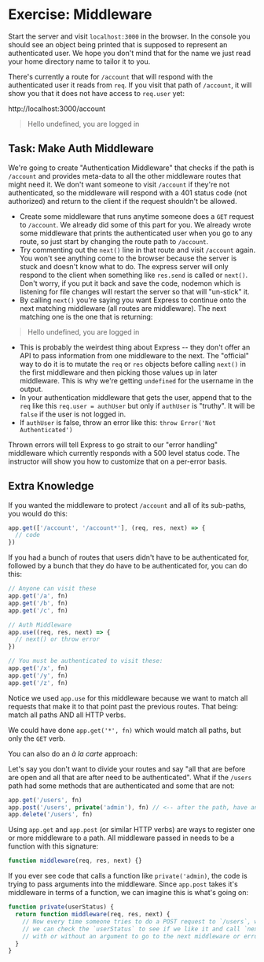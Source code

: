 # Exercise: Middleware

Start the server and visit `localhost:3000` in the browser. In the console you should see an object being printed that is supposed to represent an authenticated user. We hope you don't mind that for the name we just read your home directory name to tailor it to you.

There's currently a route for `/account` that will respond with the authenticated user it reads from `req`. If you visit that path of `/account`, it will show you that it does not have access to `req.user` yet:

http://localhost:3000/account

> Hello undefined, you are logged in

## Task: Make Auth Middleware

We're going to create "Authentication Middleware" that checks if the path is `/account` and provides meta-data to all the other middleware routes that might need it. We don't want someone to visit `/account` if they're not authenticated, so the middleware will respond with a 401 status code (not authorized) and return to the client if the request shouldn't be allowed.

- Create some middleware that runs anytime someone does a `GET` request to `/account`. We already did some of this part for you. We already wrote some middleware that prints the authenticated user when you go to any route, so just start by changing the route path to `/account`.
- Try commenting out the `next()` line in that route and visit `/account` again. You won't see anything come to the browser because the server is stuck and doesn't know what to do. The express server will only respond to the client when something like `res.send` is called or `next()`. Don't worry, if you put it back and save the code, nodemon which is listening for file changes will restart the server so that will "un-stick" it.
- By calling `next()` you're saying you want Express to continue onto the next matching middleware (all routes are middleware). The next matching one is the one that is returning:

> Hello undefined, you are logged in

- This is probably the weirdest thing about Express -- they don't offer an API to pass information from one middleware to the next. The "official" way to do it is to mutate the `req` or `res` objects before calling `next()` in the first middleware and then picking those values up in later middleware. This is why we're getting `undefined` for the username in the output.
- In your authentication middleware that gets the user, append that to the `req` like this `req.user = authUser` but only if `authUser` is "truthy". It will be `false` if the user is not logged in.
- If `authUser` is false, throw an error like this: `throw Error('Not Authenticated')`

Thrown errors will tell Express to go strait to our "error handling" middleware which currently responds with a 500 level status code. The instructor will show you how to customize that on a per-error basis.

## Extra Knowledge

If you wanted the middleware to protect `/account` and all of its sub-paths, you would do this:

```ts
app.get(['/account', '/account*'], (req, res, next) => {
  // code
})
```

If you had a bunch of routes that users didn't have to be authenticated for, followed by a bunch that they do have to be authenticated for, you can do this:

```ts
// Anyone can visit these
app.get('/a', fn)
app.get('/b', fn)
app.get('/c', fn)

// Auth Middleware
app.use((req, res, next) => {
  // next() or throw error
})

// You must be authenticated to visit these:
app.get('/x', fn)
app.get('/y', fn)
app.get('/z', fn)
```

Notice we used `app.use` for this middleware because we want to match all requests that make it to that point past the previous routes. That being: match all paths AND all HTTP verbs.

We could have done `app.get('*', fn)` which would match all paths, but only the `GET` verb.

You can also do an _à la carte_ approach:

Let's say you don't want to divide your routes and say "all that are before are open and all that are after need to be authenticated". What if the `/users` path had some methods that are authenticated and some that are not:

```ts
app.get('/users', fn)
app.post('/users', private('admin'), fn) // <-- after the path, have any number of middleware
app.delete('/users', fn)
```

Using `app.get` and `app.post` (or similar HTTP verbs) are ways to register one or more middleware to a path. All middleware passed in needs to be a function with this signature:

```js
function middleware(req, res, next) {}
```

If you ever see code that calls a function like `private('admin)`, the code is trying to pass arguments into the middleware. Since `app.post` takes it's middleware in terms of a function, we can imagine this is what's going on:

```js
function private(userStatus) {
  return function middleware(req, res, next) {
    // Now every time someone tries to do a POST request to `/users`, we
    // we can check the `userStatus` to see if we like it and call `next()`
    // with or without an argument to go to the next middleware or error page.
  }
}
```
